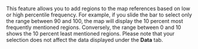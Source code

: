 This feature allows you to add regions to the map references based on low or high percentile frequency. For example, if you slide the bar to select only the range between 90 and 100, the map will display the 10 percent most frequently mentioned regions. Conversely, the range between 0 and 10 shows the 10 percent least mentioned regions. Please note that your selection does not affect the data displayed under the **Data** tab.
